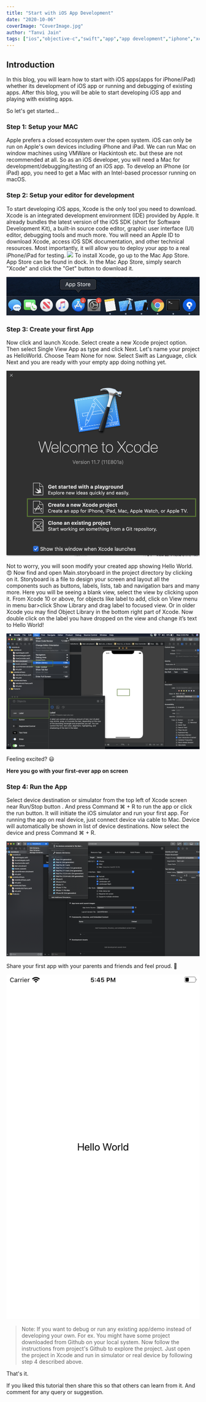 ```yaml
---
title: "Start with iOS App Development"
date: "2020-10-06"
coverImage: "CoverImage.jpg"
author: "Tanvi Jain"
tags: ["ios","objective-c","swift","app","app development","iphone","xcode","mac","appleid","decryption"]
---
```


## Introduction
In this blog, you will learn how to start with iOS apps(apps for iPhone/iPad) whether its development of iOS app or running and debugging of existing apps. After this blog, you will be able to start developing iOS app and playing with existing apps.

So let's get started...

### Step 1: Setup your MAC
Apple prefers a closed ecosystem over the open system. iOS can only be run on Apple's own devices including iPhone and iPad.
We can run Mac on window machines using VMWare or Hackintosh etc. but these are not recommended at all.
So as an iOS developer, you will need a Mac for development/debugging/testing of an iOS app.
To develop an iPhone (or iPad) app, you need to get a Mac with an Intel-based processor running on macOS.

### Step 2: Setup your editor for development
To start developing iOS apps, Xcode is the only tool you need to download. Xcode is an integrated development environment (IDE) provided by Apple. It already bundles the latest version of the iOS SDK (short for Software Development Kit), a built-in source code editor, graphic user interface (UI) editor, debugging tools and much more.
You will need an Apple ID to download Xcode, access iOS SDK documentation, and other technical resources. Most importantly, it will allow you to deploy your app to a real iPhone/iPad for testing.
![](https://appleid.apple.com/account#!&page=create)
To install Xcode, go up to the Mac App Store. App Store can be found in dock. In the Mac App Store, simply search "Xcode" and click the "Get" button to download it.

![](Imag1.jpg)

### Step 3: Create your first App
Now click and launch Xcode. 
Select create a new Xcode project option. 
Then select Single View App as type and click Next. 
Let's name your project as HelloWorld. 
Choose Team None for now. Select Swift as Language, click Next and you are ready with your empty app doing nothing yet.

![](Image2.jpg)

Not to worry, you will soon modify your created app showing Hello World. 😍
Now find and open Main.storyboard in the project directory by clicking on it. Storyboard is a file to design your screen and layout all the components such as buttons, labels, lists, tab and navigation bars and many more.
Here you will be seeing a blank view, select the view by clicking upon it. From Xcode 10 or above, for objects like label to add, click on View menu in menu bar>click Show Library and drag label to focused view. 
Or in older Xcode you may find Object Library in the bottom right part of Xcode.
Now double click on the label you have dropped on the view and change it’s text to Hello World!

![](Image3.jpg)

Feeling excited? 😃

**Here you go with your first-ever app on screen**

### Step 4: Run the App
Select device destination or simulator from the top left of Xcode screen near Run/Stop button . And press Command ⌘ + R to run the app or click the run button. It will initiate the iOS simulator and run your first app.
For running the app on real device, just connect device via cable to Mac. Device will automatically be shown in list of device destinations. Now select the device and press Command ⌘ + R.

![](Image4.jpg)


Share your first app with your parents and friends and feel proud. 👏 

![HelloWorld](Image5.jpg)

> Note: If you want to debug or run any existing app/demo instead of developing your own. For ex. You might have some project downloaded from Github on your local system. Now follow the instructions from project's Github to explore the project. 
> Just open the project in Xcode and run in simulator or real device by following step 4 described above.

That's it. 

If you liked this tutorial then share this so that others can learn from it. And comment for any query or suggestion. 
